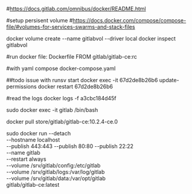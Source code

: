 #https://docs.gitlab.com/omnibus/docker/README.html

#setup persisent volume
#https://docs.docker.com/compose/compose-file/#volumes-for-services-swarms-and-stack-files

docker volume create --name gitlabvol --driver local
docker inspect gitlabvol

#run docker file: Dockerfile
FROM gitlab/gitlab-ce:rc

#with yaml compose
docker-compose.yaml

##todo issue with runsv start
docker exec -it 67d2de8b26b6 update-permissions
docker restart 67d2de8b26b6


#read the logs
docker logs -f a3cbc184d45f

sudo docker exec -it gitlab /bin/bash



docker pull store/gitlab/gitlab-ce:10.2.4-ce.0


sudo docker run --detach \
	--hostname localhost \
	--publish 443:443 --publish 80:80 --publish 22:22 \
	--name gitlab \
	--restart always \
	--volume /srv/gitlab/config:/etc/gitlab \
	--volume /srv/gitlab/logs:/var/log/gitlab \
	--volume /srv/gitlab/data:/var/opt/gitlab \
	gitlab/gitlab-ce:latest

